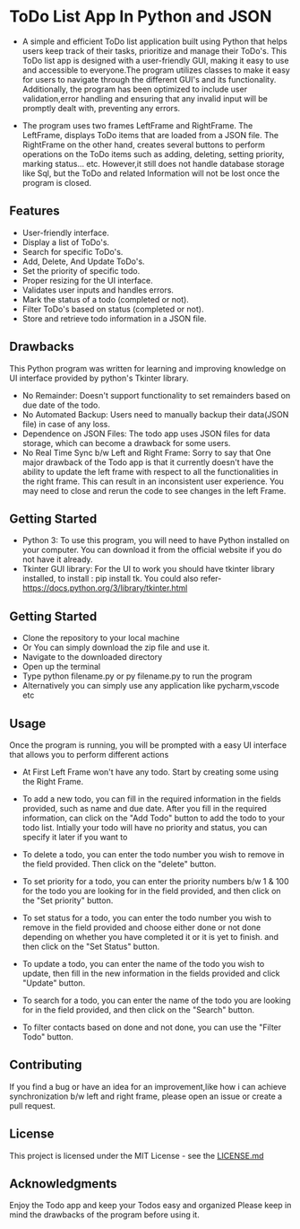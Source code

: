 # ToDo List App In Python and JSON
* A simple and efficient ToDo list application built using Python that helps users keep track of their tasks, prioritize and manage their ToDo's. This ToDo list app is designed with a user-friendly GUI, making it easy to use and accessible to everyone.The program utilizes classes to make it easy for users to navigate through the different GUI's and its functionality. Additionally, the program has been optimized to include user validation,error handling and ensuring that any invalid input will be promptly dealt with, preventing any errors.

* The program uses two frames LeftFrame and RightFrame. The LeftFrame, displays ToDo items that are loaded from a JSON file. The RightFrame on the other hand, creates several buttons to perform operations on the ToDo items such as adding, deleting, setting priority, marking status... etc. However,it still does not handle database storage like Sql, but the ToDo and related Information will not be lost once the program is closed.

## Features

* User-friendly interface.
* Display a list of ToDo's.
* Search for specific ToDo's.
* Add, Delete, And Update ToDo's.
* Set the priority of specific todo.
* Proper resizing for the UI interface.
* Validates user inputs and handles errors.
* Mark the status of a todo (completed or not).
* Filter ToDo's based on status (completed or not).
* Store and retrieve todo information in a JSON file.

## Drawbacks

This Python program was written for learning and improving knowledge on UI interface provided by python's Tkinter library.

* No Remainder: Doesn't support functionality to set remainders based on due date of the todo.
* No Automated Backup: Users need to manually backup their data(JSON file) in case of any loss.
* Dependence on JSON Files: The todo app uses JSON files for data storage, which can become a drawback for some users.
* No Real Time Sync b/w Left and Right Frame: Sorry to say that One major drawback of the Todo app is that it currently doesn't have the ability to update the left frame with respect to all the functionalities in the right frame. This can result in an inconsistent user experience. You may need to close and rerun the code to see changes in the left Frame.

## Getting Started
* Python 3: To use this program, you will need to have Python installed on your computer. You can download it from the official website if you do not have it already.
* Tkinter GUI library: For the UI to work you should have tkinter library installed, to install : pip install tk. You could also refer- https://docs.python.org/3/library/tkinter.html

## Getting Started

* Clone the repository to your local machine 
* Or You can simply download the zip file and use it.
* Navigate to the downloaded directory
* Open up the terminal
* Type python filename.py or py filename.py to run the program
* Alternatively you can simply use any application like pycharm,vscode etc

## Usage

Once the program is running, you will be prompted with a easy UI interface that allows you to perform different actions

* At First Left Frame won't have any todo. Start by creating some using the Right Frame.

* To add a new todo, you can fill in the required information in the fields provided, such as name and due date. After you fill in the required information, can click on the "Add Todo" button to add the todo to your todo list. Intially your todo will have no priority and status, you can specify it later if you want to

* To delete a todo, you can enter the todo number you wish to remove in the field provided. Then click on the "delete" button.

* To set priority for a todo, you can enter the priority numbers b/w 1 & 100 for the todo you are looking for in the field provided, and then click on the "Set priority" button.

* To set status for a todo, you can enter the todo number you wish to remove in the field provided and choose either done or not done depending on whether you have completed it or it is yet to finish. and then click on the "Set Status" button.

* To update a todo, you can enter the name of the todo you wish to update, then fill in the new information in the fields provided and click "Update" button.

* To search for a todo, you can enter the name of the todo you are looking for in the field provided, and then click on the "Search" button.

* To filter contacts based on done and not done, you can use the "Filter Todo" button.

## Contributing
If you find a bug or have an idea for an improvement,like how i can achieve synchronization b/w left and right frame, please open an issue or create a pull request.

## License
This project is licensed under the MIT License - see the <a href="https://github.com/shahin-m-hashim/ToDo-List-Using-Python/blob/main/LICENSE">LICENSE.md</a> 

## Acknowledgments
Enjoy the Todo app and keep your Todos easy and organized
Please keep in mind the drawbacks of the program before using it.
